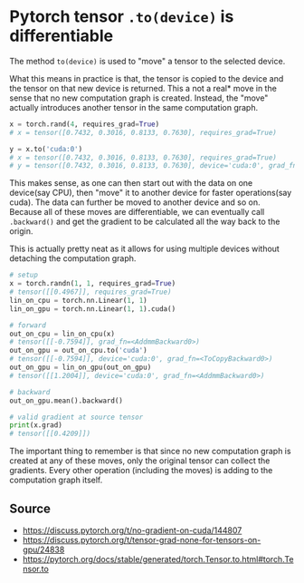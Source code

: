 # Pytorch tensor `.to(device)` is differentiable

The method `to(device)` is used to "move" a tensor to the selected device.

What this means in practice is that, the tensor is copied to the device and the tensor on that new device is returned. This a not a real* move in the sense that no new computation graph is created. Instead, the "move" actually introduces another tensor in the same computation graph.

```python
x = torch.rand(4, requires_grad=True)
# x = tensor([0.7432, 0.3016, 0.8133, 0.7630], requires_grad=True)

y = x.to('cuda:0')
# x = tensor([0.7432, 0.3016, 0.8133, 0.7630], requires_grad=True)
# y = tensor([0.7432, 0.3016, 0.8133, 0.7630], device='cuda:0', grad_fn=<ToCopyBackward0>)
```

This makes sense, as one can then start out with the data on one device(say CPU), then "move" it to another device for faster operations(say cuda). The data can further be moved to another device and so on. Because all of these moves are differentiable, we can eventually call `.backward()` and get the gradient to be calculated all the way back to the origin.

This is actually pretty neat as it allows for using multiple devices without detaching the computation graph.

```python
# setup
x = torch.randn(1, 1, requires_grad=True)
# tensor([[0.4967]], requires_grad=True)
lin_on_cpu = torch.nn.Linear(1, 1)
lin_on_gpu = torch.nn.Linear(1, 1).cuda()

# forward
out_on_cpu = lin_on_cpu(x)
# tensor([[-0.7594]], grad_fn=<AddmmBackward0>)
out_on_gpu = out_on_cpu.to('cuda')
# tensor([[-0.7594]], device='cuda:0', grad_fn=<ToCopyBackward0>)
out_on_gpu = lin_on_gpu(out_on_gpu)
# tensor([[1.2004]], device='cuda:0', grad_fn=<AddmmBackward0>)

# backward
out_on_gpu.mean().backward()

# valid gradient at source tensor
print(x.grad)
# tensor([[0.4209]])
```

The important thing to remember is that since no new computation graph is created at any of these moves, only the original tensor can collect the gradients. Every other operation (including the moves) is adding to the computation graph itself.

## Source
- https://discuss.pytorch.org/t/no-gradient-on-cuda/144807
- https://discuss.pytorch.org/t/tensor-grad-none-for-tensors-on-gpu/24838
- https://pytorch.org/docs/stable/generated/torch.Tensor.to.html#torch.Tensor.to
